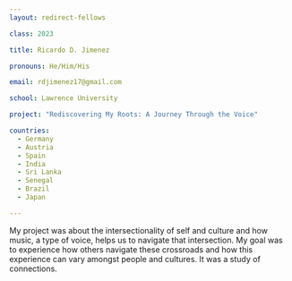 ```yaml
---
layout: redirect-fellows

class: 2023

title: Ricardo D. Jimenez

pronouns: He/Him/His

email: rdjimenez17@gmail.com

school: Lawrence University

project: "Rediscovering My Roots: A Journey Through the Voice"

countries:
  - Germany
  - Austria
  - Spain
  - India
  - Sri Lanka
  - Senegal
  - Brazil
  - Japan

---
```


My project was about the intersectionality of self and culture and how music, a type of voice, helps us to navigate that intersection. My goal was to experience how others navigate these crossroads and how this experience can vary amongst people and cultures. It was a study of connections.
